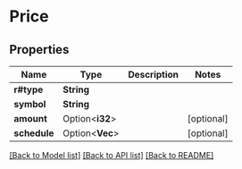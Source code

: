 # Price

## Properties

Name | Type | Description | Notes
------------ | ------------- | ------------- | -------------
**r#type** | **String** |  | 
**symbol** | **String** |  | 
**amount** | Option<**i32**> |  | [optional]
**schedule** | Option<**Vec<i32>**> |  | [optional]

[[Back to Model list]](../README.md#documentation-for-models) [[Back to API list]](../README.md#documentation-for-api-endpoints) [[Back to README]](../README.md)


